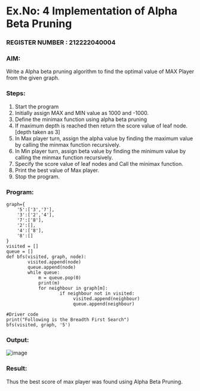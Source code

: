 # Ex.No: 4   Implementation of Alpha Beta Pruning                                                                 
### REGISTER NUMBER : 212222040004
### AIM: 
Write a Alpha beta pruning algorithm to find the optimal value of MAX Player from the given graph.
### Steps:
1. Start the program
2. Initially  assign MAX and MIN value as 1000 and -1000.
3.  Define the minimax function  using alpha beta pruning
4.  If maximum depth is reached then return the score value of leaf node. [depth taken as 3]
5.  In Max player turn, assign the alpha value by finding the maximum value by calling the minmax function recursively.
6.  In Min player turn, assign beta value by finding the minimum value by calling the minmax function recursively.
7.  Specify the score value of leaf nodes and Call the minimax function.
8.  Print the best value of Max player.
9.  Stop the program. 

### Program:
```
graph={
    '5':['3','7'],
    '3':['2','4'],
    '7':['8'],
    '2':[],
    '4':['8'],
    '8':[]
}
visited = [] 
queue = []
def bfs(visited, graph, node): 
        visited.append(node)
        queue.append(node)
        while queue:
            m = queue.pop(0)
            print(m)
            for neighbour in graph[m]:
                    if neighbour not in visited:
                         visited.append(neighbour)
                         queue.append(neighbour)
                                           
#Driver code
print("Following is the Breadth First Search")
bfs(visited, graph, '5')

```


### Output:

![image](https://github.com/user-attachments/assets/a33e3c17-b6d3-4e54-868d-5fe412d82efe)


### Result:
Thus the best score of max player was found using Alpha Beta Pruning.
